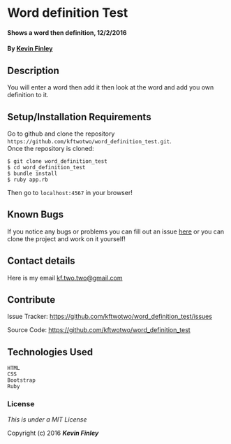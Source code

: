 # Word definition Test

#### Shows a word then definition, 12/2/2016

#### By [Kevin Finley](http://www.kfinley.com)

## Description

You will enter a word then add it then look at the word and add you own definition to it.

## Setup/Installation Requirements

Go to github and clone the repository `https://github.com/kftwotwo/word_definition_test.git`.  
Once the repository is cloned:
```
$ git clone word_definition_test
$ cd word_definition_test
$ bundle install
$ ruby app.rb
```
Then go to `localhost:4567` in your browser!
## Known Bugs

If you notice any bugs or problems you can fill out an issue [here](http://www.github.com/kftwotwo/word_definition_test/issue) or you can clone the project and work on it yourself!

## Contact details
Here is my email kf.two.two@gmail.com

## Contribute

Issue Tracker: https://github.com/kftwotwo/word_definition_test/issues

Source Code: https://github.com/kftwotwo/word_definition_test


## Technologies Used
```
HTML
CSS
Bootstrap
Ruby
```
### License

*This is under a MIT License*

Copyright (c) 2016 **_Kevin Finley_**
